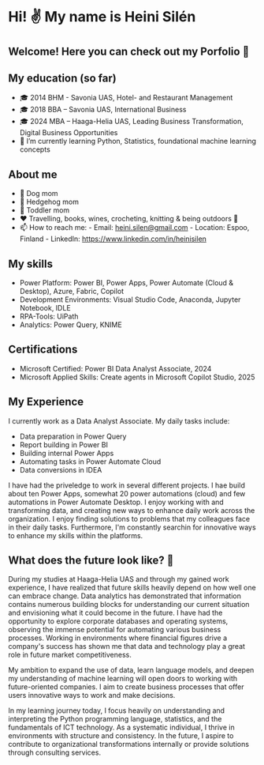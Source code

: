 <h1>Hi! ✌️ My name is Heini Silén</h1>

<h2>Welcome! Here you can check out my Porfolio 🔎</h2>

## My education (so far)
- 🎓 2014 BHM - Savonia UAS, Hotel- and Restaurant Management
- 🎓 2018 BBA – Savonia UAS, International Business
- 🎓 2024 MBA – Haaga-Helia UAS, Leading Business Transformation, Digital Business Opportunities
- 🌱 I’m currently learning Python, Statistics, foundational machine learning concepts

## About me
- 🐶 Dog mom
- 🦔 Hedgehog mom
- 🍭 Toddler mom
- ❤️ Travelling, books, wines, crocheting, knitting & being outdoors 🌳
- 📫 How to reach me:
        - Email:	heini.silen@gmail.com
        - Location: 	Espoo, Finland
        - LinkedIn: 	https://www.linkedin.com/in/heinisilen


## My skills
- Power Platform: Power BI, Power Apps, Power Automate (Cloud & Desktop), Azure, Fabric, Copilot
- Development Environments: Visual Studio Code, Anaconda, Jupyter Notebook, IDLE
- RPA-Tools: UiPath
- Analytics: Power Query, KNIME

## Certifications
- Microsoft Certified: Power BI Data Analyst Associate, 2024
- Microsoft Applied Skills: Create agents in Microsoft Copilot Studio, 2025

## My Experience

I currently work as a Data Analyst Associate. My daily tasks include:
- Data preparation in Power Query
- Report building in Power BI
- Building internal Power Apps
- Automating tasks in Power Automate Cloud
- Data conversions in IDEA

I have had the priveledge to work in several different projects. I hae build about ten Power Apps, somewhat 20 power automations (cloud) and few automations in Power Automate Desktop. I enjoy working with and transforming data, and creating new ways to enhance daily work across the organization. I enjoy finding solutions to problems that my colleagues face in their daily tasks. Furthermore, I'm constantly searchin for innovative ways to enhance my skills within the platforms. 

## What does the future look like? 📍

During my studies at Haaga-Helia UAS and through my gained work experience, I have realized that future skills heavily depend on how well one can embrace change. Data analytics has demonstrated that information contains numerous building blocks for understanding our current situation and envisioning what it could become in the future. I have had the opportunity to explore corporate databases and operating systems, observing the immense potential for automating various business processes. Working in environments where financial figures drive a company's success has shown me that data and technology play a great role in future market competitiveness.

My ambition to expand the use of data, learn language models, and deepen my understanding of machine learning will open doors to working with future-oriented companies. I aim to create business processes that offer users innovative ways to work and make decisions.

In my learning journey today, I focus heavily on understanding and interpreting the Python programming language, statistics, and the fundamentals of ICT technology. As a systematic individual, I thrive in environments with structure and consistency. In the future, I aspire to contribute to organizational transformations internally or provide solutions through consulting services.



